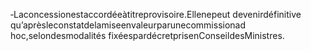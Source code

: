 ‐Laconcessionestaccordéeàtitreprovisoire.Ellenepeut devenirdéfinitive qu’aprèsleconstatdelamiseenvaleurparunecommissionad hoc,selondesmodalités fixéespardécretprisenConseildesMinistres.